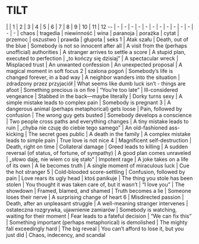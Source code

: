 # TILT

 |   | 1 | 2 | 3 | 4 | 5 | 6 | 7 | 8 | 9 | 10 | 11 | 12
-- | - | - | - | - | - | - | - | - | - | - | - | - | -
 | chaos | tragedia | niewinność | wina | paranoja | porażka | cytat | przemoc | oszustwo | prawda | głupota | seks
1 | Atak szału | Death, out of the blue | Somebody is not so innocent after all | A visit from the (perhaps unofficial) authorities | A stranger arrives to settle a score | A stupid plan, executed to perfection | „to kończy się dzisiaj” | A spectacular wreck | Misplaced trust | An unwanted confession | An unexpected proposal | A magical moment in soft focus
2 | szalona pogoń | Somebody’s life is changed forever, in a bad way | A neighbor wanders into the situation | zdradzony przez przyjaciół | What seems like dumb luck isn’t - things are afoot | Something precious is on fire | “You’re too late” | Ill-considered vengeance | Stabbed in the back—maybe literally | Dorky turns sexy | A simple mistake leads to complex pain | Somebody is pregnant
3 | A dangerous animal (perhaps metaphorical) gets loose | Pain, followed by confusion | The wrong guy gets busted | Somebody develops a conscience | Two people cross paths and everything changes | A tiny mistake leads to ruin | „chyba nie czuję do ciebie tego samego” | An old-fashioned ass-kicking | The secret goes public | A death in the family | A complex mistake leads to simple pain | True love is not nice
4 | Magnificent self-destruction | Death, right on time | Collateral damage | Greed leads to killing | A sudden reversal (of status, of fortune, of sympathy) | A good plan comes unraveled | „słowo daję, nie wiem co się stało” | Impotent rage | A joke takes on a life of its own | A lie becomes truth | A single moment of miraculous luck | Cue the hot stranger
5 | Cold-blooded score-settling | Confusion, followed by pain | Love rears its ugly head | ktoś panikuje | The thing you stole has been stolen | You thought it was taken care of, but it wasn’t | “I love you” | The showdown | Framed, blamed, and shamed | Truth becomes a lie | Someone loses their nerve | A surprising change of heart
6 | Misdirected passion | Death, after an unpleasant struggle | A well-meaning stranger intervenes | ostateczna rozgrywka, ujawnienie zamiarów | Somebody is watching, waiting for their moment | Fear leads to a fateful decision | “We can fix this” | Something important (perhaps metaphorical) is demolished | The mighty fall exceedingly hard | The big reveal | You can’t afford to lose it, but you just did | Chaos, indecency, and scandal
